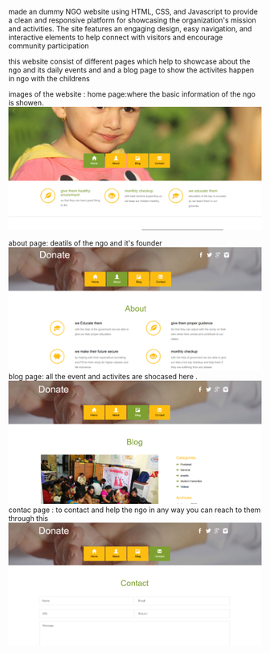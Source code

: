 made an dummy NGO website using HTML, CSS, and Javascript to provide a clean and responsive platform for showcasing the organization's mission and activities. The site features an engaging design, easy navigation, and interactive elements to help connect with visitors and encourage community participation

this website consist of different pages which help to showcase about the ngo and its daily events and and a blog page to show the activites happen in ngo with the childrens

images of the website :
home page:where the basic information of the ngo is showen.
![Alt text](preview/home.png)

about page: deatils of the ngo and it's founder
![Alt text](preview/about.png)
blog page: all the event and activites are shocased here .
![Alt text](preview/blog.png)
contac page : to contact and help the ngo in any way you can reach to them through this 
![Alt text](preview/contact.png)

